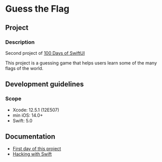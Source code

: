 # Guess the Flag

## Project

### Description

Second project of [100 Days of SwiftUI](https://www.hackingwithswift.com/100/swiftui)

This project is a guessing game that helps users learn some of the many flags of the world.

## Development guidelines

### Scope

* Xcode: 12.5.1 (12E507)
* min iOS: 14.0+ 
* Swift: 5.0

## Documentation

* [First day of this project](https://www.hackingwithswift.com/100/swiftui/20)
* [Hacking with Swift](https://www.hackingwithswift.com)

